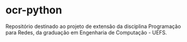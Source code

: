 # ocr-python
Repositório destinado ao projeto de extensão da disciplina Programação para Redes, da graduação em Engenharia de Computação - UEFS.
